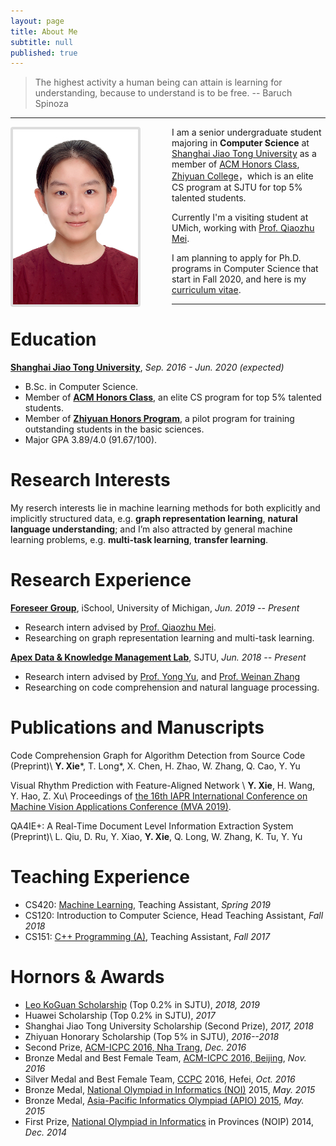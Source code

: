 ```yaml
---
layout: page
title: About Me
subtitle: null
published: true
---
```





> The highest activity a human being can attain is learning for understanding, because to understand is to be free. -- Baruch Spinoza

----------------------------

<img align="left" src="/img/photo.png" height="280" width="200" style="margin-right:50px;border:4px solid #ddd;border-radius:4px">

I am a senior undergraduate student majoring in **Computer Science** at [Shanghai Jiao Tong University](http://en.sjtu.edu.cn/) as a member of [ACM Honors Class](https://acm.sjtu.edu.cn/home), [Zhiyuan College](https://zhiyuan.sjtu.edu.cn)，which is an elite CS program at SJTU for top 5% talented students.

Currently I'm a visiting student at UMich, working with [Prof. Qiaozhu Mei](http://www-personal.umich.edu/~qmei/).

I am planning to apply for Ph.D. programs in Computer Science that start in Fall 2020, and here is my [curriculum vitae](https://raw.githubusercontent.com/yutxie/yutxie.github.io/master/files/YutongXie.pdf).

----------------------------

# Education

[**Shanghai Jiao Tong University**](https://www.sjtu.edu.cn/), *Sep. 2016 - Jun. 2020 (expected)*

- B.Sc. in Computer Science.
- Member of [**ACM Honors Class**](https://acm.sjtu.edu.cn/), an elite CS program for top 5% talented students.
- Member of [**Zhiyuan Honors Program**](https://zhiyuan.sjtu.edu.cn/), a pilot program for training outstanding students in the basic sciences.
- Major GPA 3.89/4.0 (91.67/100).

# Research Interests

My reserch interests lie in machine learning methods for both explicitly and implicitly structured data, e.g. **graph representation learning**, **natural language understanding**; and I’m also attracted by general machine learning problems, e.g. **multi-task learning**, **transfer learning**.


# Research Experience

[**Foreseer Group**](http://foreseer.si.umich.edu/), iSchool, University of Michigan, *Jun. 2019 -- Present*

- Research intern advised by [Prof. Qiaozhu Mei](http://www-personal.umich.edu/~qmei/).
- Researching on graph representation learning and multi-task learning.

[**Apex Data & Knowledge Management Lab**](http://apex.sjtu.edu.cn), SJTU, *Jun. 2018 -- Present*

- Research intern advised by [Prof. Yong Yu](http://apex.sjtu.edu.cn/members/yyu), and [Prof. Weinan Zhang](http://wnzhang.net/)
- Researching on code comprehension and  natural language processing.

# Publications and Manuscripts

Code Comprehension Graph for Algorithm Detection from Source Code (Preprint)\\
**Y. Xie**\*, T. Long\*, X. Chen, H. Zhao, W. Zhang, Q. Cao, Y. Yu

Visual Rhythm Prediction with Feature-Aligned Network <a href="http://www.mva-org.jp/Proceedings/2019/papers/05-20.pdf"><i class="far fa-file-alt" ></i></a>\\
**Y. Xie**, H. Wang, Y. Hao, Z. Xu\\
Proceedings of [the 16th IAPR International Conference on Machine Vision Applications Conference (MVA 2019)](http://www.mva-org.jp/Proceedings/2019/).

QA4IE+: A Real-Time Document Level Information Extraction System (Preprint)\\
L. Qiu, D. Ru, Y. Xiao, **Y. Xie**, Q. Long, W. Zhang, K. Tu, Y. Yu


# Teaching Experience

- CS420: [Machine Learning](http://wnzhang.net/teaching/cs420/index.html), Teaching Assistant, *Spring 2019*
- CS120: Introduction to Computer Science, Head Teaching Assistant, *Fall 2018*
- CS151: [C++ Programming (A)](https://acm.sjtu.edu.cn/wiki/Programming_2017), Teaching Assistant, *Fall 2017*

# Hornors & Awards

- [Leo KoGuan Scholarship](http://www.leokoguanfoundation.org/) (Top 0.2% in SJTU), *2018, 2019*
- Huawei Scholarship (Top 0.2% in SJTU), *2017*
- Shanghai Jiao Tong University Scholarship (Second Prize), *2017, 2018*
- Zhiyuan Honorary Scholarship  (Top 5% in SJTU), *2016--2018*
- Second Prize, [ACM-ICPC 2016, Nha Trang](https://icpc.baylor.edu/regionals/finder/nha-trang-2016), *Dec. 2016*
- Bronze Medal and Best Female Team, [ACM-ICPC 2016, Beijing](http://acm.pku.edu.cn/icpc_pku2016/), *Nov. 2016*
- Silver Medal and Best Female Team, [CCPC](http://ccpc.io/) 2016, Hefei, *Oct. 2016*
- Bronze Medal, [National Olympiad in Informatics (NOI)](http://www.noi.cn/) 2015, *May. 2015*
- Bronze Medal, [Asia-Pacific Informatics Olympiad (APIO) 2015](http://apio2015.org/), *May. 2015*
- First Prize, [National Olympiad in Informatics](http://www.noi.cn/) in Provinces (NOIP) 2014, *Dec. 2014*
